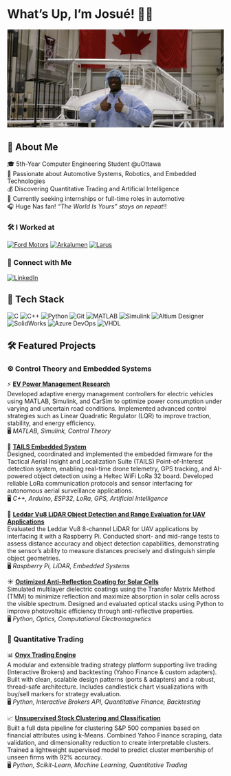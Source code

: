 # What’s Up,  I’m Josué! ✌🏿 

<p align="center">
  <img src="Pictures/space_station_background.jpg" alt="Banner" style="width:100%; max-height:280px; object-fit: cover;" />
</p>

## 📝 About Me  
🎓 5th-Year Computer Engineering Student @uOttawa  
🚗 Passionate about Automotive Systems, Robotics, and Embedded Technologies  
💰 Discovering Quantitative Trading and Artificial Intelligence  
🌱 Currently seeking internships or full-time roles in automotive  
🎧 Huge Nas fan! *“The World Is Yours” stays on repeat*!!  

### 🛠️ I Worked at  
[![Ford Motors](https://img.shields.io/badge/Ford-Embedded_Systems-blue?style=flat&logo=ford&logoColor=white)](https://fr.ford.ca/)
[![Arkalumen](https://img.shields.io/badge/Arkalumen-Control_Loops_&_Hardware-orange?style=flat)](https://arkalumen.com)
[![Larus](https://img.shields.io/badge/Larus_Technologies-LLM_Research-green?style=flat)](https://www.larus.com/)  

### 🔗 Connect with Me  
[![LinkedIn](https://img.shields.io/badge/LinkedIn-Connect-blue?style=for-the-badge&logo=linkedin)](https://www.linkedin.com/in/jdazogbo/)  


## 🔧 Tech Stack  
![C](https://img.shields.io/badge/C-00599C?style=for-the-badge&logo=c&logoColor=white)
![C++](https://img.shields.io/badge/C++-004482?style=for-the-badge&logo=c%2B%2B&logoColor=white)
![Python](https://img.shields.io/badge/Python-3776AB?style=for-the-badge&logo=python&logoColor=white)
![Git](https://img.shields.io/badge/Git-F05032?style=for-the-badge&logo=git&logoColor=white)
![MATLAB](https://img.shields.io/badge/MATLAB-orange?style=for-the-badge&logo=mathworks&logoColor=white)
![Simulink](https://img.shields.io/badge/Simulink-blue?style=for-the-badge&logo=mathworks&logoColor=white)
![Altium Designer](https://img.shields.io/badge/Altium_Designer-FFDE00?style=for-the-badge&logo=altiumdesigner&logoColor=black)
![SolidWorks](https://img.shields.io/badge/SolidWorks-ED1C24?style=for-the-badge&logo=dassaultsystemes&logoColor=white)
![Azure DevOps](https://img.shields.io/badge/Azure_DevOps-0078D7?style=for-the-badge&logo=azuredevops&logoColor=white)
![VHDL](https://img.shields.io/badge/VHDL-3671A7?style=for-the-badge&logo=hdl&logoColor=white)


## 🛠️ Featured Projects

### ⚙️ Control Theory and Embedded Systems

⚡ [**EV Power Management Research**](https://github.com/JDazogbo/VehicleControl)  
Developed adaptive energy management controllers for electric vehicles using MATLAB, Simulink, and CarSim to optimize power consumption under varying and uncertain road conditions. Implemented advanced control strategies such as Linear Quadratic Regulator (LQR) to improve traction, stability, and energy efficiency.  
🖥 *MATLAB, Simulink, Control Theory*

🚁 [**TAILS Embedded System**](https://github.com/FreddyyAndrews/TAILS-Embedded)  
Designed, coordinated and implemented the embedded firmware for the Tactical Aerial Insight and Localization Suite (TAILS) Point-of-Interest detection system, enabling real-time drone telemetry, GPS tracking, and AI-powered object detection using a Heltec WiFi LoRa 32 board. Developed reliable LoRa communication protocols and sensor interfacing for autonomous aerial surveillance applications.  
🖥 *C++, Arduino, ESP32, LoRa, GPS, Artificial Intelligence*

🔦 [**Leddar Vu8 LiDAR Object Detection and Range Evaluation for UAV Applications**](https://github.com/CARG-uOttawa/Leddar)  
Evaluated the Leddar Vu8 8-channel LiDAR for UAV applications by interfacing it with a Raspberry Pi. Conducted short- and mid-range tests to assess distance accuracy and object detection capabilities, demonstrating the sensor’s ability to measure distances precisely and distinguish simple object geometries.  
🖥 *Raspberry Pi, LiDAR, Embedded Systems*  

☀️ [**Optimized Anti-Reflection Coating for Solar Cells**](https://github.com/JDazogbo/Anti-Reflection-Coating)  
Simulated multilayer dielectric coatings using the Transfer Matrix Method (TMM) to minimize reflection and maximize absorption in solar cells across the visible spectrum. Designed and evaluated optical stacks using Python to improve photovoltaic efficiency through anti-reflective properties.  
🖥 *Python, Optics, Computational Electromagnetics*

### 🧮 Quantitative Trading

📊 [**Onyx Trading Engine**](https://github.com/Black-Wall-Street/Project-OTE)  
A modular and extensible trading strategy platform supporting live trading (Interactive Brokers) and backtesting (Yahoo Finance & custom adapters). Built with clean, scalable design patterns (ports & adapters) and a robust, thread-safe architecture. Includes candlestick chart visualizations with buy/sell markers for strategy evaluation.  
🖥 *Python, Interactive Brokers API, Quantitative Finance, Backtesting*

📈 [**Unsupervised Stock Clustering and Classification**](https://github.com/JDazogbo/Unsupervised-Learning-Stocks)  
Built a full data pipeline for clustering S&P 500 companies based on financial attributes using k-Means. Combined Yahoo Finance scraping, data validation, and dimensionality reduction to create interpretable clusters. Trained a lightweight supervised model to predict cluster membership of unseen firms with 92% accuracy.  
🖥 *Python, Scikit-Learn, Machine Learning, Quantitative Trading*



